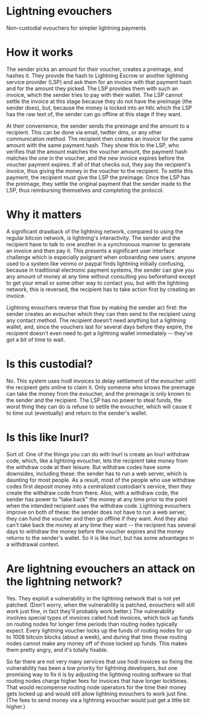 # Lightning evouchers

Non-custodial evouchers for simpler lightning payments

# How it works

The sender picks an amount for their voucher, creates a preimage, and hashes it. They provide the hash to Lightning Escrow or another lightning service provider (LSP) and ask them for an invoice with that payment hash and for the amount they picked. The LSP provides them with such an invoice, which the sender tries to pay with their wallet. The LSP cannot settle the invoice at this stage because they do not have the preimage (the sender does), but, because the money is locked into an htlc which the LSP has the raw text of, the sender can go offline at this stage if they want.

At their convenience, the sender sends the preimage and the amount to a recipient. This can be done via email, twitter dms, or any other communication method. The recipient then creates an invoice for the same amount with the same payment hash. They show this to the LSP, who verifies that the amount matches the voucher amount, the payment hash matches the one in the voucher, and the new invoice expires before the voucher payment expires. If all of that checks out, they pay the recipient's invoice, thus giving the money in the voucher to the recipient. To settle this payment, the recipient must give the LSP the preimage. Once the LSP has the preimage, they settle the original payment that the sender made to the LSP, thus reimbursing themselves and completing the protocol.

# Why it matters

A significant drawback of the lightning network, compared to using the regular bitcoin network, is lightning's interactivity. The sender and the recipient have to talk to one another in a synchronous manner to generate an invoice and then pay it. This presents a significant user interface challenge which is especially poignant when onboarding new users: anyone used to a system like venmo or paypal finds lightning initially confusing, because in traditional electronic payment systems, the sender can give you any amount of money at any time without consulting you beforehand except to get your email or some other way to contact you, but with the lightning network, this is reversed, the recipient has to take action first by creating an invoice.

Lightning evouchers reverse that flow by making the sender act first: the sender creates an evoucher which they can then send to the recipient using any contact method. The recipient doesn't need anything but a lightning wallet, and, since the vouchers last for several days before they expire, the recipient doesn't even need to get a lightning wallet immediately -- they've got a bit of time to wait.

# Is this custodial?

No. This system uses hodl invoices to delay settlement of the evoucher until the recipient gets online to claim it. Only someone who knows the preimage can take the money from the evoucher, and the preimage is only known to the sender and the recipient. The LSP has no power to steal funds, the worst thing they can do is refuse to settle the evoucher, which will cause it to time out (eventually) and return to the sender's wallet.

# Is this like lnurl?

Sort of. One of the things you can do with lnurl is create an lnurl withdraw code, which, like a lightning evoucher, lets the recipient take money from the withdraw code at their leisure. But withdraw codes have some downsides, including these: the sender has to run a web server, which is daunting for most people. As a result, most of the people who use withdraw codes first deposit money into a centralized custodian's service, then they create the withdraw code from there. Also, with a withdraw code, the sender has power to "take back" the money at any time prior to the point when the intended recipient uses the withdraw code. Lightning evouchers improve on both of these: the sender does not have to run a web server, they can fund the voucher and then go offline if they want. And they also can't take back the money at any time they want -- the recipient has several days to withdraw the money before the voucher expires and the money returns to the sender's wallet. So it is like lnurl, but has some advantages in a withdrawal context.

# Are lightning evouchers an attack on the lightning network?

Yes. They exploit a vulnerability in the lightning network that is not yet patched. (Don't worry, when the vulnerability is patched, evouchers will still work just fine, in fact they'll probably work better.) The vulnerability involves special types of invoices called hodl invoices, which lock up funds on routing nodes for longer time periods than routing nodes typically expect. Every lightning voucher locks up the funds of routing nodes for up to 1008 bitcoin blocks (about a week), and during that time those routing nodes cannot make any money off of those locked up funds. This makes them pretty angry, and it's totally fixable.

So far there are not very many services that use hodl invoices so fixing the vulnerability has been a low priority for lightning developers, but one promising way to fix it is by adjusting the lightning routing software so that routing nodes charge higher fees for invoices that have longer locktimes. That would recompense routing node operators for the time their money gets locked up and would still allow lightning evouchers to work just fine. (The fees to send money via a lightning evoucher would just get a little bit higher.)
